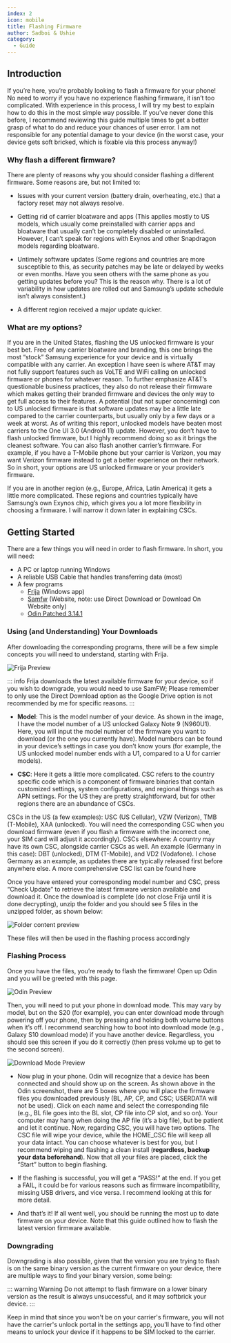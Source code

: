 ```yaml
---
index: 2
icon: mobile
title: Flashing Firmware
author: Sadboi & Ushie
category:
  - Guide
---
```


## Introduction

If you’re here, you’re probably looking to flash a firmware for your phone! No need to worry if you have no experience flashing firmware, it isn’t too complicated. With experience in this process, I will try my best to explain how to do this in the most simple way possible. If you’ve never done this before, I recommend reviewing this guide multiple times to get a better grasp of what to do and reduce your chances of user error. I am not responsible for any potential damage to your device (in the worst case, your device gets soft bricked, which is fixable via this process anyway!)

### Why flash a different firmware?

There are plenty of reasons why you should consider flashing a different firmware. Some reasons are, but not limited to:

* Issues with your current version (battery drain, overheating, etc.) that a factory reset may not always resolve.
  
* Getting rid of carrier bloatware and apps (This applies mostly to US models, which usually come preinstalled with carrier apps and bloatware that usually can’t be completely disabled or uninstalled. However, I can’t speak for regions with Exynos and other Snapdragon models regarding bloatware.
  
* Untimely software updates (Some regions and countries are more susceptible to this, as security patches may be late or delayed by weeks or even months. Have you seen others with the same phone as you getting updates before you? This is the reason why. There is a lot of variability in how updates are rolled out and Samsung’s update schedule isn’t always consistent.)

* A different region received a major update quicker.

### What are my options?

If you are in the United States, flashing the US unlocked firmware is your best bet. Free of any carrier bloatware and branding, this one brings the most “stock” Samsung experience for your device and is virtually compatible with any carrier. An exception I have seen is where AT&T may not fully support features such as VoLTE and WiFi calling on unlocked firmware or phones for whatever reason. To further emphasize AT&T’s questionable business practices, they also do not release their firmware which makes getting their branded firmware and devices the only way to get full access to their features. A potential (but not super concerning) con to US unlocked firmware is that software updates may be a little late compared to the carrier counterparts, but usually only by a few days or a week at worst. As of writing this report, unlocked models have beaten most carriers to the One UI 3.0 (Android 11) update. However, you don’t have to flash unlocked firmware, but I highly recommend doing so as it brings the cleanest software. You can also flash another carrier’s firmware. For example, if you have a T-Mobile phone but your carrier is Verizon, you may want Verizon firmware instead to get a better experience on their network. So in short, your options are US unlocked firmware or your provider’s firmware.
  
If you are in another region (e.g., Europe, Africa, Latin America) it gets a little more complicated. These regions and countries typically have Samsung’s own Exynos chip, which gives you a lot more flexibility in choosing a firmware. I will narrow it down later in explaining CSCs.

## Getting Started

There are a few things you will need in order to flash firmware. In short, you will need:

* A PC or laptop running Windows  
* A reliable USB Cable that handles transferring data (most)  
* A few programs  
  * [Frija](https://github.com/SlackingVeteran/frija-dev/releases/latest) (Windows app)
  * [Samfw](https://samfw.com/) (Website, note: use Direct Download or Download On Website only)
  * [Odin Patched 3.14.1](https://forum.xda-developers.com/t/patched-odin-3-13-1.3762572/)

### Using (and Understanding) Your Downloads

After downloading the corresponding programs, there will be a few simple concepts you will need to understand, starting with Frija.

![Frija Preview](./../.vuepress/public/frijapreview.png)

::: info
Frija downloads the latest available firmware for your device, so if you wish to downgrade, you would need to use SamFW; Please remember to only use the Direct Download option as the Google Drive option is not recommended by me for specific reasons.
:::

- **Model**: This is the model number of your device. As shown in the image, I have the model number of a US unlocked Galaxy Note 9 (N960U1). Here, you will input the model number of the firmware you want to download (or the one you currently have). Model numbers can be found in your device’s settings in case you don’t know yours (for example, the US unlocked model number ends with a U1, compared to a U for carrier models).


- **CSC**: Here it gets a little more complicated. CSC refers to the country specific code which is a component of firmware binaries that contain customized settings, system configurations, and regional things such as APN settings. For the US they are pretty straightforward, but for other regions there are an abundance of CSCs.

CSCs in the US (a few examples): USC (US Cellular), VZW (Verizon), TMB (T-Mobile), XAA (unlocked). You will need the corresponding CSC when you download firmware (even if you flash a firmware with the incorrect one, your SIM card will adjust it accordingly).
CSCs elsewhere: A country may have its own CSC, alongside carrier CSCs as well. An example (Germany in this case): DBT (unlocked), DTM (T-Mobile), and VD2 (Vodafone). I chose Germany as an example, as updates there are typically released first before anywhere else. A more comprehensive CSC list can be found here

Once you have entered your corresponding model number and CSC, press “Check Update” to retrieve the latest firmware version available and download it. Once the download is complete (do not close Frija until it is done decrypting), unzip the folder and you should see 5 files in the unzipped folder, as shown below:

![Folder content preview](./../.vuepress/public/filecontent.png)

These files will then be used in the flashing process accordingly

### Flashing Process

Once you have the files, you’re ready to flash the firmware! Open up Odin and you will be greeted with this page.

![Odin Preview](./../.vuepress/public/odinpreview.png)


Then, you will need to put your phone in download mode. This may vary by model, but on the S20 (for example), you can enter download mode through powering off your phone, then by pressing and holding both volume buttons when it’s off. I recommend searching how to boot into download mode (e.g., Galaxy S10 download mode) if you have another device. Regardless, you should see this screen if you do it correctly (then press volume up to get to the second screen).

![Download Mode Preview](./../.vuepress/public/downloadmode.png)

- Now plug in your phone. Odin will recognize that a device has been connected and should show up on the screen. As shown above in the Odin screenshot, there are 5 boxes where you will place the firmware files you downloaded previously (BL, AP, CP, and CSC; USERDATA will not be used). Click on each name and select the corresponding file (e.g., BL file goes into the BL slot, CP file into CP slot, and so on). Your computer may hang when doing the AP file (it’s a big file), but be patient and let it continue. Now, regarding CSC, you will have two options. The CSC file will wipe your device, while the HOME_CSC file will keep all your data intact. You can choose whatever is best for you, but I recommend wiping and flashing a clean install (**regardless, backup your data beforehand**). Now that all your files are placed, click the “Start” button to begin flashing.

- If the flashing is successful, you will get a “PASS!” at the end. If you get a FAIL, it could be for various reasons such as firmware incompatibility, missing USB drivers, and vice versa. I recommend looking at this for more detail.
- And that’s it! If all went well, you should be running the most up to date firmware on your device. Note that this guide outlined how to flash the latest version firmware available.

### Downgrading

Downgrading is also possible, given that the version you are trying to flash is on the same binary version as the current firmware on your device, there are multiple ways to find your binary version, some being:

::: warning Warning
Do not attempt to flash firmware on a lower binary version as the result is always unsuccessful, and it may softbrick your device.
:::

Keep in mind that since you won't be on your carrier's firmware, you will not have the carrier's unlock portal in the settings app, you'll have to find other means to unlock your device if it happens to be SIM locked to the carrier.